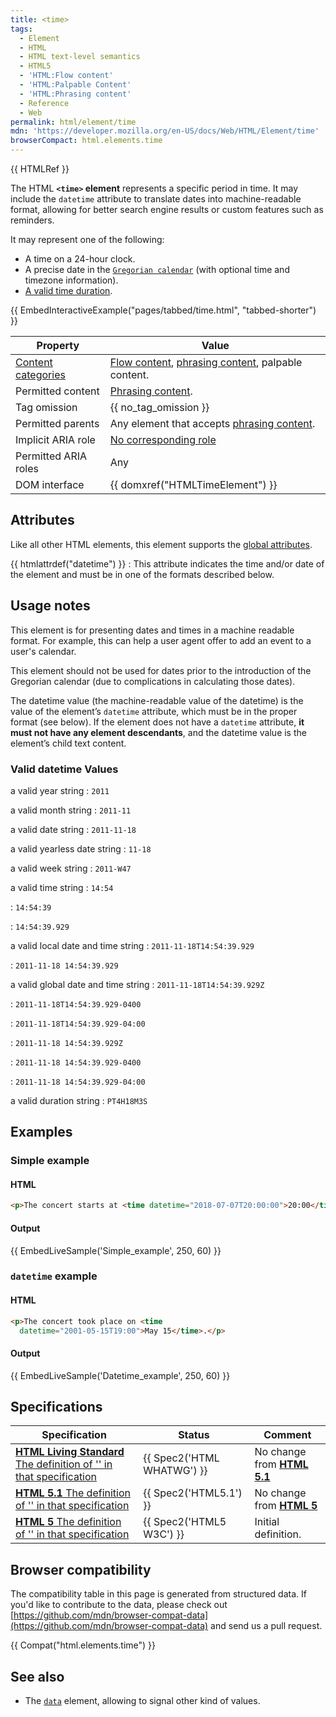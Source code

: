 ```yaml
---
title: <time>
tags:
  - Element
  - HTML
  - HTML text-level semantics
  - HTML5
  - 'HTML:Flow content'
  - 'HTML:Palpable Content'
  - 'HTML:Phrasing content'
  - Reference
  - Web
permalink: html/element/time
mdn: 'https://developer.mozilla.org/en-US/docs/Web/HTML/Element/time'
browserCompact: html.elements.time
---
```

{{ HTMLRef }}

The HTML **`<time>` element** represents a specific period in time. It may include the `datetime` attribute to translate dates into machine-readable format, allowing for better search engine results or custom features such as reminders.

It may represent one of the following:

-   A time on a 24-hour clock.
-   A precise date in the [`Gregorian calendar`](https://en.wikipedia.org/wiki/Gregorian_calendar) (with optional time and timezone information).
-   [A valid time duration](https://www.w3.org/TR/2014/REC-html5-20141028/infrastructure.html#valid-duration-string).

{{ EmbedInteractiveExample("pages/tabbed/time.html", "tabbed-shorter") }}

| Property | Value |
| --- | --- |
| [Content categories](/html/content_categories) | [Flow content](/html/content_categories#flow_content), [phrasing content](/html/content_categories#phrasing_content), palpable content. |
| Permitted content | [Phrasing content](/html/content_categories#phrasing_content). |
| Tag omission | {{ no_tag_omission }} |
| Permitted parents | Any element that accepts [phrasing content](/html/content_categories#phrasing_content). |
| Implicit ARIA role | [No corresponding role](https://www.w3.org/TR/html-aria/#dfn-no-corresponding-role) |
| Permitted ARIA roles | Any |
| DOM interface | {{ domxref("HTMLTimeElement") }} |

## Attributes

Like all other HTML elements, this element supports the [global attributes](/html/global_attributes).

{{ htmlattrdef("datetime") }}
: This attribute indicates the time and/or date of the element and must be in one of the formats described below.

## Usage notes

This element is for presenting dates and times in a machine readable format. For example, this can help a user agent offer to add an event to a user's calendar.

This element should not be used for dates prior to the introduction of the Gregorian calendar (due to complications in calculating those dates).

The datetime value (the machine-readable value of the datetime) is the value of the element’s `datetime` attribute, which must be in the proper format (see below). If the element does not have a `datetime` attribute, **it must not have any element descendants**, and the datetime value is the element’s child text content.

### Valid datetime Values

a valid year string
: `2011`

a valid month string
: `2011-11`

a valid date string
: `2011-11-18`

a valid yearless date string
: `11-18`

a valid week string
: `2011-W47`

a valid time string
: `14:54`

: `14:54:39`

: `14:54:39.929`

a valid local date and time string
: `2011-11-18T14:54:39.929`

: `2011-11-18 14:54:39.929`

a valid global date and time string
: `2011-11-18T14:54:39.929Z`

: `2011-11-18T14:54:39.929-0400`

: `2011-11-18T14:54:39.929-04:00`

: `2011-11-18 14:54:39.929Z`

: `2011-11-18 14:54:39.929-0400`

: `2011-11-18 14:54:39.929-04:00`

a valid duration string
: `PT4H18M3S`

## Examples

### Simple example

#### HTML

```html
<p>The concert starts at <time datetime="2018-07-07T20:00:00">20:00</time>.</p>

```

#### Output

{{ EmbedLiveSample('Simple_example', 250, 60) }}

### `datetime` example

#### HTML

```html
<p>The concert took place on <time
  datetime="2001-05-15T19:00">May 15</time>.</p>

```

#### Output

{{ EmbedLiveSample('Datetime_example', 250, 60) }}

## Specifications

| Specification | Status | Comment |
| --- | --- | --- |
| [**HTML Living Standard** The definition of '<time>' in that specification](https://html.spec.whatwg.org/multipage/text-level-semantics.html#the-time-element) | {{ Spec2('HTML WHATWG') }} | No change from [**HTML 5.1**](https://www.w3.org/TR/html51/) |
| [**HTML 5.1** The definition of '<time>' in that specification](https://www.w3.org/TR/html51/textlevel-semantics.html#the-time-element) | {{ Spec2('HTML5.1') }} | No change from [**HTML 5**](https://www.w3.org/TR/html52/) |
| [**HTML 5** The definition of '<time>' in that specification](https://www.w3.org/TR/html52/text-level-semantics.html#the-time-element) | {{ Spec2('HTML5 W3C') }} | Initial definition. |

## Browser compatibility

The compatibility table in this page is generated from structured data. If you'd like to contribute to the data, please check out [https://github.com/mdn/browser-compat-data](https://github.com/mdn/browser-compat-data) and send us a pull request.

{{ Compat("html.elements.time") }}

## See also

-   The [`data`](/html/element/data/) element, allowing to signal other kind of values.